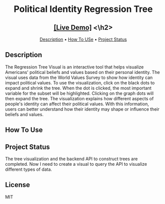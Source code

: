 <h1 align="center">Political Identity Regression Tree</h1>
<h2 align="center">
<a href="https://www.lucasgover.com/political-identity-decision-tree">[Live Demo]</a>
<\h2>
</h2>

<p align="center">
  <a href="#description">Description</a> •
  <a href="#how-to-use">How To USe</a> •
  <a href="#status">Project Status</a>
</p>

## Description

The Regression Tree Visual is an interactive tool that helps visualize Americans' political beliefs and values based on their personal identity. The visual uses data from the World Values Survey to show how identity can impact political values. To use the visualization, click on the black dots to expand and shrink the tree. When the dot is clicked, the most important variable for the subset will be highlighted. Clicking on the graph dots will then expand the tree. The visualization explains how different aspects of people's identity can affect their political values. With this information, users can better understand how their identity may shape or influence their beliefs and values.

## How To Use

## Project Status

The tree visualization and the backend API to construct trees are completed. Now I need to create a visual to query the API to visualize different types of data.


## License
MIT